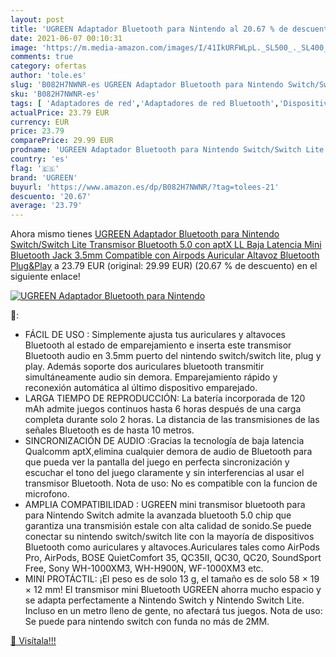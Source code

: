 ```yaml
---
layout: post
title: 'UGREEN Adaptador Bluetooth para Nintendo al 20.67 % de descuento'
date: 2021-06-07 00:10:31
image: 'https://m.media-amazon.com/images/I/41IkURFWLpL._SL500_._SL400_.jpg'
comments: true
category: ofertas
author: 'tole.es'
slug: 'B082H7NWNR-es UGREEN Adaptador Bluetooth para Nintendo Switch/Switch...'
sku: 'B082H7NWNR-es'
tags: [ 'Adaptadores de red','Adaptadores de red Bluetooth','Dispositivos de red','Informática','nintendo','ugreen', ]
actualPrice: 23.79 EUR
currency: EUR
price: 23.79
comparePrice: 29.99 EUR
prodname: 'UGREEN Adaptador Bluetooth para Nintendo Switch/Switch Lite  Transmisor Bluetooth 5.0 con aptX LL Baja Latencia  Mini Bluetooth Jack 3.5mm Compatible con Airpods Auricular Altavoz Bluetooth Plug&Play'
country: 'es'
flag: '🇪🇸'
brand: 'UGREEN'
buyurl: 'https://www.amazon.es/dp/B082H7NWNR/?tag=tolees-21'
descuento: '20.67'
average: '23.79'
---
```


Ahora mismo tienes [UGREEN Adaptador Bluetooth para Nintendo Switch/Switch Lite  Transmisor Bluetooth 5.0 con aptX LL Baja Latencia  Mini Bluetooth Jack 3.5mm Compatible con Airpods Auricular Altavoz Bluetooth Plug&Play](https://www.amazon.es/dp/B082H7NWNR/?tag=tolees-21) a 23.79 EUR (original: 29.99 EUR) (20.67 %  de descuento) en el siguiente enlace!

[![UGREEN Adaptador Bluetooth para Nintendo](https://m.media-amazon.com/images/I/41IkURFWLpL._SL500_._SL400_.jpg)](https://www.amazon.es/dp/B082H7NWNR/?tag=tolees-21)

🔎:

- FÁCIL DE USO : Simplemente ajusta tus auriculares y altavoces Bluetooth al estado de emparejamiento e inserta este transmisor Bluetooth audio en 3.5mm puerto del nintendo switch/switch lite, plug y play. Además soporte dos auriculares bluetooth transmitir simultáneamente audio sin demora. Emparejamiento rápido y reconexión automática al último dispositivo emparejado.
- LARGA TIEMPO DE REPRODUCCIÓN: La batería incorporada de 120 mAh admite juegos continuos hasta 6 horas después de una carga completa durante solo 2 horas. La distancia de las transmisiones de las señales Bluetooth es de hasta 10 metros.
- SINCRONIZACIÓN DE AUDIO :Gracias la tecnología de baja latencia Qualcomm aptX,elimina cualquier demora de audio de Bluetooth para que pueda ver la pantalla del juego en perfecta sincronización y escuchar el tono del juego claramente y sin interferencias al usar el transmisor Bluetooth. Nota de uso: No es compatible con la funcion de microfono.
- AMPLIA COMPATIBILIDAD : UGREEN mini transmisor bluetooth para para Nintendo Switch admite la avanzada bluetooth 5.0 chip que garantiza una transmisión estale con alta calidad de sonido.Se puede conectar su nintendo switch/switch lite con la mayoría de dispositivos Bluetooth como auriculares y altavoces.Auriculares tales como AirPods Pro, AirPods, BOSE QuietComfort 35, QC35II, QC30, QC20, SoundSport Free, Sony WH-1000XM3, WH-H900N, WF-1000XM3 etc.
- MINI PROTÁCTIL: ¡El peso es de solo 13 g, el tamaño es de solo 58 × 19 × 12 mm! El transmisor mini Bluetooth UGREEN ahorra mucho espacio y se adapta perfectamente a Nintendo Switch y Nintendo Switch Lite. Incluso en un metro lleno de gente, no afectará tus juegos. Nota de uso: Se puede para nintendo switch con funda no más de 2MM.

[🛒 Visítala!!!](https://www.amazon.es/dp/B082H7NWNR/?tag=tolees-21)
